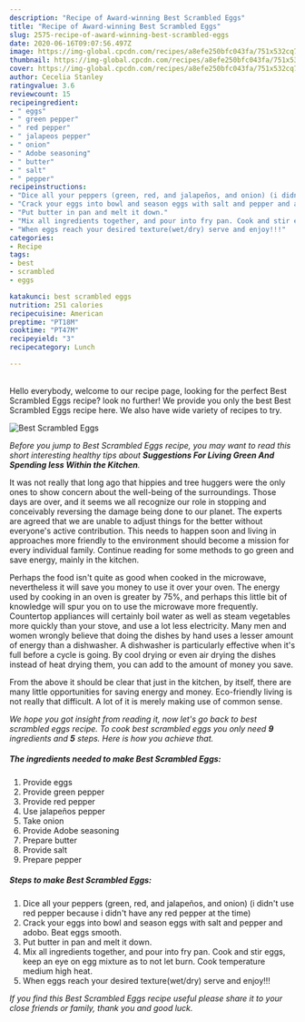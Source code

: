 ```yaml
---
description: "Recipe of Award-winning Best Scrambled Eggs"
title: "Recipe of Award-winning Best Scrambled Eggs"
slug: 2575-recipe-of-award-winning-best-scrambled-eggs
date: 2020-06-16T09:07:56.497Z
image: https://img-global.cpcdn.com/recipes/a8efe250bfc043fa/751x532cq70/best-scrambled-eggs-recipe-main-photo.jpg
thumbnail: https://img-global.cpcdn.com/recipes/a8efe250bfc043fa/751x532cq70/best-scrambled-eggs-recipe-main-photo.jpg
cover: https://img-global.cpcdn.com/recipes/a8efe250bfc043fa/751x532cq70/best-scrambled-eggs-recipe-main-photo.jpg
author: Cecelia Stanley
ratingvalue: 3.6
reviewcount: 15
recipeingredient:
- " eggs"
- " green pepper"
- " red pepper"
- " jalapeos pepper"
- " onion"
- " Adobe seasoning"
- " butter"
- " salt"
- " pepper"
recipeinstructions:
- "Dice all your peppers (green, red, and jalapeños, and onion) (i didn&#39;t use red pepper because i didn&#39;t have any red pepper at the time)"
- "Crack your eggs into bowl and season eggs with salt and pepper and adobo. Beat eggs smooth."
- "Put butter in pan and melt it down."
- "Mix all ingredients together, and pour into fry pan. Cook and stir eggs, keep an eye on egg mixture as to not let burn. Cook temperature medium high heat."
- "When eggs reach your desired texture(wet/dry) serve and enjoy!!!"
categories:
- Recipe
tags:
- best
- scrambled
- eggs

katakunci: best scrambled eggs 
nutrition: 251 calories
recipecuisine: American
preptime: "PT18M"
cooktime: "PT47M"
recipeyield: "3"
recipecategory: Lunch

---
```

<br>
Hello everybody, welcome to our recipe page, looking for the perfect Best Scrambled Eggs recipe? look no further! We provide you only the best Best Scrambled Eggs recipe here. We also have wide variety of recipes to try.
<br>


![Best Scrambled Eggs](https://img-global.cpcdn.com/recipes/a8efe250bfc043fa/751x532cq70/best-scrambled-eggs-recipe-main-photo.jpg)

<i>Before you jump to Best Scrambled Eggs recipe, you may want to read this short interesting healthy tips about 
<strong>Suggestions For Living Green And Spending less Within the Kitchen</strong>.</i>
</br>

It was not really that long ago that hippies and tree huggers were the only ones to show concern about the well-being of the surroundings. Those days are over, and it seems we all recognize our role in stopping and conceivably reversing the damage being done to our planet. The experts are agreed that we are unable to adjust things for the better without everyone's active contribution. This needs to happen soon and living in approaches more friendly to the environment should become a mission for every individual family. Continue reading for some methods to go green and save energy, mainly in the kitchen.

Perhaps the food isn't quite as good when cooked in the microwave, nevertheless it will save you money to use it over your oven. The energy used by cooking in an oven is greater by 75%, and perhaps this little bit of knowledge will spur you on to use the microwave more frequently. Countertop appliances will certainly boil water as well as steam vegetables more quickly than your stove, and use a lot less electricity. Many men and women wrongly believe that doing the dishes by hand uses a lesser amount of energy than a dishwasher. A dishwasher is particularly effective when it's full before a cycle is going. By cool drying or even air drying the dishes instead of heat drying them, you can add to the amount of money you save.

From the above it should be clear that just in the kitchen, by itself, there are many little opportunities for saving energy and money. Eco-friendly living is not really that difficult. A lot of it is merely making use of common sense.


<i>We hope you got insight from reading it, now let's go back to best scrambled eggs recipe. To cook best scrambled eggs you only need <strong>9</strong> ingredients and <strong>5</strong> steps. Here is how you achieve that.
</i>

##### The ingredients needed to make Best Scrambled Eggs:

1. Provide  eggs
1. Provide  green pepper
1. Provide  red pepper
1. Use  jalapeños pepper
1. Take  onion
1. Provide  Adobe seasoning
1. Prepare  butter
1. Provide  salt
1. Prepare  pepper


##### Steps to make Best Scrambled Eggs:

1. Dice all your peppers (green, red, and jalapeños, and onion) (i didn&#39;t use red pepper because i didn&#39;t have any red pepper at the time)
1. Crack your eggs into bowl and season eggs with salt and pepper and adobo. Beat eggs smooth.
1. Put butter in pan and melt it down.
1. Mix all ingredients together, and pour into fry pan. Cook and stir eggs, keep an eye on egg mixture as to not let burn. Cook temperature medium high heat.
1. When eggs reach your desired texture(wet/dry) serve and enjoy!!!


<i>If you find this Best Scrambled Eggs recipe useful please share it to your close friends or family, thank you and good luck.</i>
